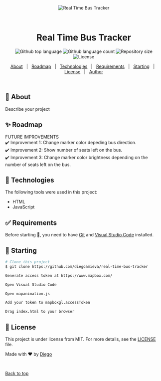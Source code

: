 <div align="center" id="top"> 
  <img src="./.github/app.gif" alt="Real Time Bus Tracker" />

  &#xa0;

  <!-- <a href="https://realtimebustracker.netlify.app">Demo</a> -->
</div>

<h1 align="center">Real Time Bus Tracker</h1>

<p align="center">
  <img alt="Github top language" src="https://img.shields.io/github/languages/top/diegoamieva/real-time-bus-tracker?color=56BEB8">

  <img alt="Github language count" src="https://img.shields.io/github/languages/count/diegoamieva/real-time-bus-tracker?color=56BEB8">

  <img alt="Repository size" src="https://img.shields.io/github/repo-size/diegoamieva/real-time-bus-tracker?color=56BEB8">

  <img alt="License" src="https://img.shields.io/github/license/diegoamieva/real-time-bus-tracker?color=56BEB8">

  <!-- <img alt="Github issues" src="https://img.shields.io/github/issues/diegoamieva/real-time-bus-tracker?color=56BEB8" /> -->

  <!-- <img alt="Github forks" src="https://img.shields.io/github/forks/diegoamieva/real-time-bus-tracker?color=56BEB8" /> -->

  <!-- <img alt="Github stars" src="https://img.shields.io/github/stars/diegoamieva/real-time-bus-tracker?color=56BEB8" /> -->
</p>

<!-- Status -->

<!-- <h4 align="center"> 
	🚧  Real Time Bus Tracker 🚀 Under construction...  🚧
</h4> 

<hr> -->

<p align="center">
  <a href="#dart-about">About</a> &#xa0; | &#xa0; 
  <a href="#sparkles-roadmap">Roadmap</a> &#xa0; | &#xa0;
  <a href="#rocket-technologies">Technologies</a> &#xa0; | &#xa0;
  <a href="#white_check_mark-requirements">Requirements</a> &#xa0; | &#xa0;
  <a href="#checkered_flag-starting">Starting</a> &#xa0; | &#xa0;
  <a href="#memo-license">License</a> &#xa0; | &#xa0;
  <a href="https://github.com/diegoamieva" target="_blank">Author</a>
</p>

<br>

## :dart: About ##

Describe your project

## :sparkles: Roadmap ##

FUTURE IMPROVEMENTS\
:heavy_check_mark: Improvement 1: Change marker color depeding bus direction.\
:heavy_check_mark: Improvement 2: Show number of seats left on the bus.\
:heavy_check_mark: Improvement 3: Change marker color brightness depending on the number of seats left on the bus.


## :rocket: Technologies ##

The following tools were used in this project:

- HTML
- JavaScript

## :white_check_mark: Requirements ##

Before starting :checkered_flag:, you need to have [Git](https://git-scm.com) and [Visual Studio Code](https://code.visualstudio.com) installed.

## :checkered_flag: Starting ##

```bash
# Clone this project
$ git clone https://github.com/diegoamieva/real-time-bus-tracker

Generate access token at https://www.mapbox.com/

Open Visual Studio Code

Open mapanimation.js 

Add your token to mapboxgl.accessToken

Drag index.html to your browser
```

## :memo: License ##

This project is under license from MIT. For more details, see the [LICENSE](LICENSE.md) file.


Made with :heart: by <a href="https://github.com/diegoamieva" target="_blank">Diego</a>

&#xa0;

<a href="#top">Back to top</a>
